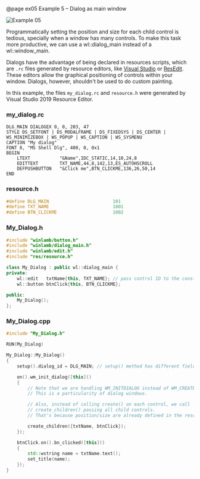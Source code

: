 @page ex05 Example 5 – Dialog as main window

![Example 05](ex05.gif)

Programmatically setting the position and size for each child control is tedious, specially when a window has many controls. To make this task more productive, we can use a wl::dialog_main instead of a wl::window_main.

Dialogs have the advantage of being declared in resources scripts, which are `.rc` files generated by resource editors, like [Visual Studio](https://visualstudio.microsoft.com/vs) or [ResEdit](http://www.resedit.net). These editors allow the graphical positioning of controls within your window. Dialogs, however, shouldn't be used to do custom painting.

In this example, the files `my_dialog.rc` and `resource.h` were generated by Visual Studio 2019 Resource Editor.

### my_dialog.rc

````
DLG_MAIN DIALOGEX 0, 0, 203, 47
STYLE DS_SETFONT | DS_MODALFRAME | DS_FIXEDSYS | DS_CENTER | WS_MINIMIZEBOX | WS_POPUP | WS_CAPTION | WS_SYSMENU
CAPTION "My dialog"
FONT 8, "MS Shell Dlg", 400, 0, 0x1
BEGIN
	LTEXT           "&Name",IDC_STATIC,14,10,24,8
	EDITTEXT        TXT_NAME,44,8,142,13,ES_AUTOHSCROLL
	DEFPUSHBUTTON   "&Click me",BTN_CLICKME,136,26,50,14
END
````

### resource.h

````cpp
#define DLG_MAIN                        101
#define TXT_NAME                        1001
#define BTN_CLICKME                     1002
````

### My_Dialog.h

````cpp
#include "winlamb/button.h"
#include "winlamb/dialog_main.h"
#include "winlamb/edit.h"
#include "res/resource.h"

class My_Dialog : public wl::dialog_main {
private:
	wl::edit   txtName{this, TXT_NAME}; // pass control ID to the constructor
	wl::button btnClick{this, BTN_CLICKME};

public:
	My_Dialog();
};
````

### My_Dialog.cpp

````cpp
#include "My_Dialog.h"

RUN(My_Dialog)

My_Dialog::My_Dialog()
{
	setup().dialog_id = DLG_MAIN; // setup() method has different fields

	on().wm_init_dialog([this]()
	{
		// Note that we are handling WM_INITDIALOG instead of WM_CREATE.
		// This is a particularity of dialog windows.

		// Also, instead of calling create() on each control, we call
		// create_children() passing all child controls.
		// That's because position/size are already defined in the resource script.

		create_children({txtName, btnClick});
	});

	btnClick.on().bn_clicked([this]()
	{
		std::wstring name = txtName.text();
		set_title(name);
	});
}
````